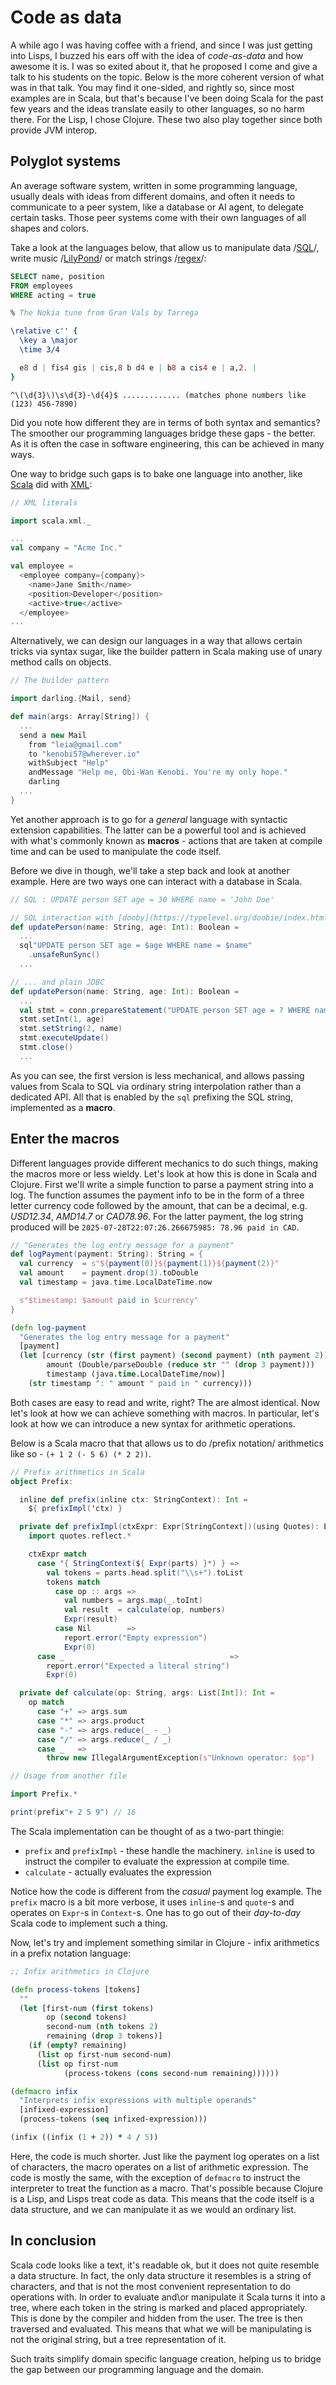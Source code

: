 # Code as data

A while ago I was having coffee with a friend, and since I was just getting into Lisps, I buzzed his ears off with the idea of *code-as-data* and how awesome it is. I was so exited about it, that he proposed I come and give a talk to his students on the topic. Below is the more coherent version of what was in that talk. You may find it one-sided, and rightly so, since most examples are in Scala, but that's because I've been doing Scala for the past few years and the ideas translate easily to other languages, so no harm there. For the Lisp, I chose Clojure. These two also play together since both provide JVM interop.

## Polyglot systems

An average software system, written in some programming language, usually deals with ideas from different domains, and often it needs to communicate to a peer system, like a database or AI agent, to delegate certain tasks. Those peer systems come with their own languages of all shapes and colors.

Take a look at the languages below, that allow us to manipulate data /[SQL](https://en.wikipedia.org/wiki/SQL)/, write music /[LilyPond](https://lilypond.org/)/ or match strings /[regex](https://en.wikipedia.org/wiki/Regular_expression)/:

```sql
SELECT name, position
FROM employees
WHERE acting = true
```

```lilypond
% The Nokia tune from Gran Vals by Tarrega

\relative c'' {
  \key a \major
  \time 3/4

  e8 d | fis4 gis | cis,8 b d4 e | b8 a cis4 e | a,2. |
}
```

```regex
^\(\d{3}\)\s\d{3}-\d{4}$ ............. (matches phone numbers like (123) 456-7890)
```

Did you note how different they are in terms of both syntax and semantics? The smoother our programming languages bridge these gaps - the better. As it is often the case in software engineering, this can be achieved in many ways.

One way to bridge such gaps is to bake one language into another, like [Scala](https://docs.scala-lang.org/) did with [XML](https://en.wikipedia.org/wiki/XML):

```scala
// XML literals

import scala.xml._

...
val company = "Acme Inc."

val employee =
  <employee company={company}>
    <name>Jane Smith</name>
    <position>Developer</position>
    <active>true</active>
  </employee>
...
```

Alternatively, we can design our languages in a way that allows certain tricks via syntax sugar, like the builder pattern in Scala making use of unary method calls on objects.

```scala
// The builder pattern

import darling.{Mail, send}

def main(args: Array[String]) {
  ...
  send a new Mail
    from "leia@gmail.com"
    to "kenobi57@wherever.io"
    withSubject "Help"
    andMessage "Help me, Obi-Wan Kenobi. You're my only hope."
    darling
  ...
}
```

Yet another approach is to go for a *general* language with syntactic extension capabilities. The latter can be a powerful tool and is achieved with what's commonly known as **macros** - actions that are taken at compile time and can be used to manipulate the code itself.

Before we dive in though, we'll take a step back and look at another example. Here are two ways one can interact with a database in Scala.

```scala
// SQL : UPDATE person SET age = 30 WHERE name = 'John Doe'

// SQL interaction with [dooby](https://typelevel.org/doobie/index.html)
def updatePerson(name: String, age: Int): Boolean =
  ...
  sql"UPDATE person SET age = $age WHERE name = $name"
    .unsafeRunSync()
  ...

// ... and plain JDBC
def updatePerson(name: String, age: Int): Boolean =
  ...
  val stmt = conn.prepareStatement("UPDATE person SET age = ? WHERE name = ?")
  stmt.setInt(1, age)
  stmt.setString(2, name)
  stmt.executeUpdate()
  stmt.close()
  ...
```

As you can see, the first version is less mechanical, and allows passing values from Scala to SQL via ordinary string interpolation rather than a dedicated API. All that is enabled by the `sql` prefixing the SQL string, implemented as a **macro**.

## Enter the macros

Different languages provide different mechanics to do such things, making the macros more or less wieldy. Let's look at how this is done in Scala and Clojure. First we'll write a simple function to parse a payment string into a log. The function assumes the payment info to be in the form of a three letter currency code followed by the amount, that can be a decimal, e.g. *USD12.34*, *AMD14.7* or *CAD78.96*. For the latter payment, the log string produced will be `2025-07-28T22:07:26.266675985: 78.96 paid in CAD`.

```scala
// "Generates the log entry message for a payment"
def logPayment(payment: String): String = {
  val currency  = s"${payment(0)}${payment(1)}${payment(2)}"
  val amount    = payment.drop(3).toDouble
  val timestamp = java.time.LocalDateTime.now

  s"$timestamp: $amount paid in $currency"
}
```

```clojure
(defn log-payment
  "Generates the log entry message for a payment"
  [payment]
  (let [currency (str (first payment) (second payment) (nth payment 2))
        amount (Double/parseDouble (reduce str "" (drop 3 payment)))
        timestamp (java.time.LocalDateTime/now)]
    (str timestamp ": " amount " paid in " currency)))
```

Both cases are easy to read and write, right? The are almost identical. Now let's look at how we can achieve something with macros. In particular, let's look at how we can introduce a new syntax for arithmetic operations.

Below is a Scala macro that that allows us to do /prefix notation/ arithmetics like so - `(+ 1 2 (- 5 6) (* 2 2))`.

```scala
// Prefix arithmetics in Scala
object Prefix:

  inline def prefix(inline ctx: StringContext): Int =
    ${ prefixImpl('ctx) }

  private def prefixImpl(ctxExpr: Expr[StringContext])(using Quotes): Expr[Int] =
    import quotes.reflect.*

    ctxExpr match
      case '{ StringContext(${ Expr(parts) }*) } =>
        val tokens = parts.head.split("\\s+").toList
        tokens match
          case op :: args =>
            val numbers = args.map(_.toInt)
            val result  = calculate(op, numbers)
            Expr(result)
          case Nil        =>
            report.error("Empty expression")
            Expr(0)
      case _                                     =>
        report.error("Expected a literal string")
        Expr(0)

  private def calculate(op: String, args: List[Int]): Int =
    op match
      case "+" => args.sum
      case "*" => args.product
      case "-" => args.reduce(_ - _)
      case "/" => args.reduce(_ / _)
      case _   =>
        throw new IllegalArgumentException(s"Unknown operator: $op")

// Usage from another file

import Prefix.*

print(prefix"+ 2 5 9") // 16
```

The Scala implementation can be thought of as a two-part thingie:

- `prefix` and `prefixImpl` - these handle the machinery. `inline` is used to instruct the compiler to evaluate the expression at compile time.
- `calculate` - actually evaluates the expression

Notice how the code is different from the *casual* payment log example. The `prefix` macro is a bit more verbose, it uses `inline`-s and `quote`-s and operates on `Expr`-s in `Context`-s. One has to go out of their *day-to-day* Scala code to implement such a thing.

Now, let's try and implement something similar in Clojure - infix arithmetics in a prefix notation language:

```clojure
;; Infix arithmetics in Clojure

(defn process-tokens [tokens]
  ""
  (let [first-num (first tokens)
        op (second tokens)
        second-num (nth tokens 2)
        remaining (drop 3 tokens)]
    (if (empty? remaining)
      (list op first-num second-num)
      (list op first-num
            (process-tokens (cons second-num remaining))))))

(defmacro infix
  "Interprets infix expressions with multiple operands"
  [infixed-expression]
  (process-tokens (seq infixed-expression)))

(infix ((infix (1 + 2)) * 4 / 5))
```

Here, the code is much shorter. Just like the payment log operates on a list of characters, the macro operates on a list of arithmetic expression. The code is mostly the same, with the exception of `defmacro` to instruct the interpreter to treat the function as a macro. That's possible because Clojure is a Lisp, and Lisps treat code as data. This means that the code itself is a data structure, and we can manipulate it as we would an ordinary list.

## In conclusion

Scala code looks like a text, it's readable ok, but it does not quite resemble a data structure. In fact, the only data structure it resembles is a string of characters, and that is not the most convenient representation to do operations with. In order to evaluate and\or manipulate it Scala turns it into a tree, where each token in the string is marked and placed appropriately. This is done by the compiler and hidden from the user. The tree is then traversed and evaluated. This means that what we will be manipulating is not the original string, but a tree representation of it.

Such traits simplify domain specific language creation, helping us to bridge the gap between our programming language and the domain.
